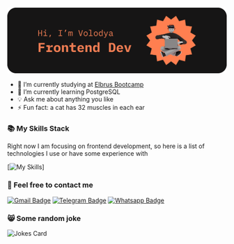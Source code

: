 ![Greeting](header1-01.png)

- 🔭 I’m currently studying at [Elbrus Bootcamp](https://elbrusboot.camp/)
- 🌱 I’m currently learning PostgreSQL
- 💡 Ask me about anything you like
- ⚡ Fun fact: a cat has 32 muscles in each ear

### 📚 My Skills Stack

Right now I am focusing on frontend development, so here is a list of technologies I use or have some experience with

[![My Skills](https://skillicons.dev/icons?i=html,css,tailwind,js,nodejs,postgres,bash,git,github&perline=10)]

### 💬 Feel free to contact me

[![Gmail Badge](https://img.shields.io/badge/Gmail-D14836?style=for-the-badge&logo=gmail&logoColor=white)](mailto:vladimir.yevseev@gmail.com)
[![Telegram Badge](https://img.shields.io/badge/Telegram-2CA5E0?style=for-the-badge&logo=telegram&logoColor=white)](https://t.me/vVladimirEvseev)
[![Whatsapp Badge](https://img.shields.io/badge/WhatsApp-25D366?style=for-the-badge&logo=whatsapp&logoColor=white)](https://wa.me/+79996144871)

### 😸 Some random joke

![Jokes Card](https://readme-jokes.vercel.app/api?theme=watermelon)




